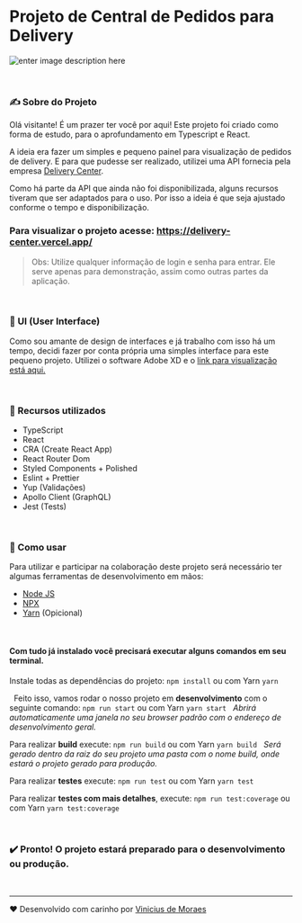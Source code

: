 # Projeto de Central de Pedidos para Delivery

![enter image description here](https://lh3.googleusercontent.com/pw/ACtC-3ez5WTeEoIsT6-INv8HZ2_BAeSBm9HnogCpE7t9FpvALi2lV3STY55cLk_EP3y2DdXc4Pi4xemiULC7DAXc7-vjtg4HxEYTizy1RZ63ZyIv4eoSNjxEtIVzVrTzZERcCuZpuyBJq3Xz7N0dtl3zcHOiMw=w1642-h1098-no?authuser=0)

&nbsp;&nbsp;

### ✍️ Sobre do Projeto

Olá visitante! É um prazer ter você por aqui!
Este projeto foi criado como forma de estudo, para o aprofundamento em Typescript e React.

A ideia era fazer um simples e pequeno painel para visualização de pedidos de delivery. E para que pudesse ser realizado, utilizei uma API fornecia pela empresa [Delivery Center](https://www.deliverycenter.com/).

Como há parte da API que ainda não foi disponibilizada, alguns recursos tiveram que ser adaptados para o uso. Por isso a ideia é que seja ajustado conforme o tempo e disponibilização.

### Para visualizar o projeto acesse: https://delivery-center.vercel.app/

> Obs: Utilize qualquer informação de login e senha para entrar. Ele serve apenas para demonstração, assim como outras partes da aplicação.

&nbsp;&nbsp;

### 🎨 UI (User Interface)

Como sou amante de design de interfaces e já trabalho com isso há um tempo, decidi fazer por conta própria uma simples interface para este pequeno projeto. Utilizei o software Adobe XD e o [link para visualização está aqui.](https://xd.adobe.com/view/c8887dd1-c309-4ee6-8451-1e5f37e3e0ff-9ddb/?fullscreen)

&nbsp;&nbsp;

### 🚀 Recursos utilizados

- TypeScript
- React
- CRA (Create React App)
- React Router Dom
- Styled Components + Polished
- Eslint + Prettier
- Yup (Validações)
- Apollo Client (GraphQL)
- Jest (Tests)

&nbsp;&nbsp;

### 📝 Como usar

Para utilizar e participar na colaboração deste projeto será necessário ter algumas ferramentas de desenvolvimento em mãos:

- [Node JS](https://nodejs.org/en/download/ 'Node JS')
- [NPX](https://github.com/npm/npx 'NPX')
- [Yarn](https://classic.yarnpkg.com/en/docs/install/ 'Yarn') (Opicional)

&nbsp;&nbsp;

#### Com tudo já instalado você precisará executar alguns comandos em seu terminal.

Instale todas as dependências do projeto: `npm install` ou com Yarn `yarn`

&nbsp;
Feito isso, vamos rodar o nosso projeto em **desenvolvimento** com o seguinte comando: `npm run start` ou com Yarn `yarn start`
&nbsp;
_Abrirá automaticamente uma janela no seu browser padrão com o endereço de desenvolvimento geral._

Para realizar **build** execute: `npm run build` ou com Yarn `yarn build`
&nbsp;
_Será gerado dentro da raiz do seu projeto uma pasta com o nome build, onde estará o projeto gerado para produção._

Para realizar **testes** execute: `npm run test` ou com Yarn `yarn test`

Para realizar **testes com mais detalhes**, execute: `npm run test:coverage` ou com Yarn `yarn test:coverage`

&nbsp;&nbsp;

### ✔️ **Pronto! O projeto estará preparado para o desenvolvimento ou produção.**

&nbsp;&nbsp;

---

❤️ Desenvolvido com carinho por [Vinicius de Moraes](https://www.linkedin.com/in/viniciuscoder/)
